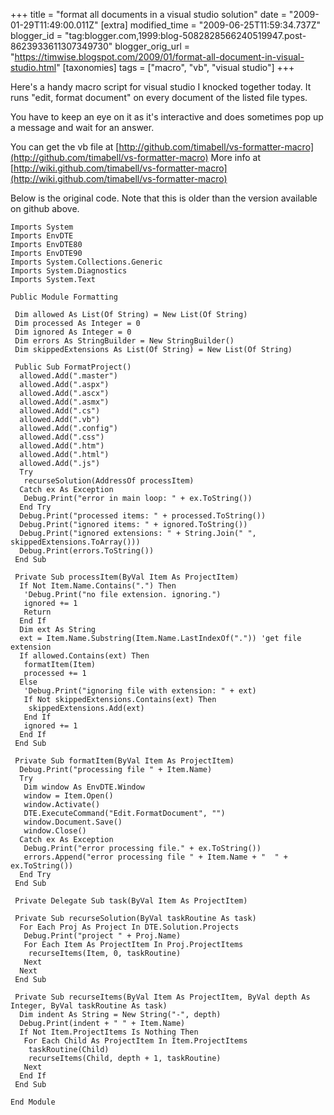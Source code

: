 +++
title = "format all documents in a visual studio solution"
date = "2009-01-29T11:49:00.011Z"
[extra]
modified_time = "2009-06-25T11:59:34.737Z"
blogger_id = "tag:blogger.com,1999:blog-5082828566240519947.post-8623933611307349730"
blogger_orig_url = "https://timwise.blogspot.com/2009/01/format-all-document-in-visual-studio.html"
[taxonomies]
tags = ["macro", "vb", "visual studio"]
+++

Here's a handy macro script for visual studio I knocked together today.  It
runs "edit, format document" on every document of the listed file types.

You have to keep an eye on it as it's interactive and does sometimes pop up a
message and wait for an answer.

You can get the vb file at
[http://github.com/timabell/vs-formatter-macro](http://github.com/timabell/vs-formatter-macro)
More info at
[http://wiki.github.com/timabell/vs-formatter-macro](http://wiki.github.com/timabell/vs-formatter-macro)

Below is the original code. Note that this is older than the version available
on github above.

```
Imports System
Imports EnvDTE
Imports EnvDTE80
Imports EnvDTE90
Imports System.Collections.Generic
Imports System.Diagnostics
Imports System.Text

Public Module Formatting

 Dim allowed As List(Of String) = New List(Of String)
 Dim processed As Integer = 0
 Dim ignored As Integer = 0
 Dim errors As StringBuilder = New StringBuilder()
 Dim skippedExtensions As List(Of String) = New List(Of String)

 Public Sub FormatProject()
  allowed.Add(".master")
  allowed.Add(".aspx")
  allowed.Add(".ascx")
  allowed.Add(".asmx")
  allowed.Add(".cs")
  allowed.Add(".vb")
  allowed.Add(".config")
  allowed.Add(".css")
  allowed.Add(".htm")
  allowed.Add(".html")
  allowed.Add(".js")
  Try
   recurseSolution(AddressOf processItem)
  Catch ex As Exception
   Debug.Print("error in main loop: " + ex.ToString())
  End Try
  Debug.Print("processed items: " + processed.ToString())
  Debug.Print("ignored items: " + ignored.ToString())
  Debug.Print("ignored extensions: " + String.Join(" ", skippedExtensions.ToArray()))
  Debug.Print(errors.ToString())
 End Sub

 Private Sub processItem(ByVal Item As ProjectItem)
  If Not Item.Name.Contains(".") Then
   'Debug.Print("no file extension. ignoring.")
   ignored += 1
   Return
  End If
  Dim ext As String
  ext = Item.Name.Substring(Item.Name.LastIndexOf(".")) 'get file extension
  If allowed.Contains(ext) Then
   formatItem(Item)
   processed += 1
  Else
   'Debug.Print("ignoring file with extension: " + ext)
   If Not skippedExtensions.Contains(ext) Then
    skippedExtensions.Add(ext)
   End If
   ignored += 1
  End If
 End Sub

 Private Sub formatItem(ByVal Item As ProjectItem)
  Debug.Print("processing file " + Item.Name)
  Try
   Dim window As EnvDTE.Window
   window = Item.Open()
   window.Activate()
   DTE.ExecuteCommand("Edit.FormatDocument", "")
   window.Document.Save()
   window.Close()
  Catch ex As Exception
   Debug.Print("error processing file." + ex.ToString())
   errors.Append("error processing file " + Item.Name + "  " + ex.ToString())
  End Try
 End Sub

 Private Delegate Sub task(ByVal Item As ProjectItem)

 Private Sub recurseSolution(ByVal taskRoutine As task)
  For Each Proj As Project In DTE.Solution.Projects
   Debug.Print("project " + Proj.Name)
   For Each Item As ProjectItem In Proj.ProjectItems
    recurseItems(Item, 0, taskRoutine)
   Next
  Next
 End Sub

 Private Sub recurseItems(ByVal Item As ProjectItem, ByVal depth As Integer, ByVal taskRoutine As task)
  Dim indent As String = New String("-", depth)
  Debug.Print(indent + " " + Item.Name)
  If Not Item.ProjectItems Is Nothing Then
   For Each Child As ProjectItem In Item.ProjectItems
    taskRoutine(Child)
    recurseItems(Child, depth + 1, taskRoutine)
   Next
  End If
 End Sub

End Module
```
